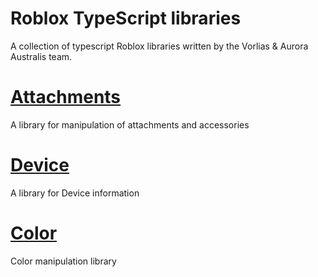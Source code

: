 Roblox TypeScript libraries
===========
A collection of typescript Roblox libraries written by the Vorlias & Aurora Australis team.

[Attachments](https://github.com/roblox-aurora/rbx-libs/tree/master/attachments)
============
A library for manipulation of attachments and accessories

[Device](https://github.com/roblox-aurora/rbx-libs/tree/master/device)
===============
A library for Device information

[Color](https://github.com/roblox-aurora/rbx-libs/tree/master/color)
=================
Color manipulation library
